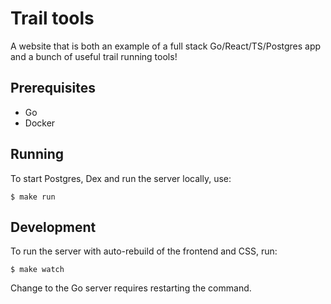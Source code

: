# Trail tools

A website that is both an example of a full stack Go/React/TS/Postgres app and a bunch of useful trail running tools!

## Prerequisites

- Go
- Docker

## Running

To start Postgres, Dex and run the server locally, use:

```
$ make run
```

## Development

To run the server with auto-rebuild of the frontend and CSS, run:

```
$ make watch
```

Change to the Go server requires restarting the command.
